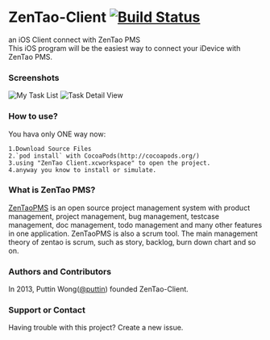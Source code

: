 ZenTao-Client [![Build Status](https://travis-ci.org/puttin/ZenTao-Client.png?branch=develop)](https://travis-ci.org/puttin/ZenTao-Client)
=============

an iOS Client connect with ZenTao PMS  
This iOS program will be the easiest way to connect your iDevice with ZenTao PMS.

### Screenshots
![My Task List](https://raw.github.com/puttin/ZenTao-Client/gh-pages/My%20Task%20List.png "My Task List")
![Task Detail View](https://raw.github.com/puttin/ZenTao-Client/gh-pages/Task%20Detail%20View.png "Task Detail View")

### How to use?
You hava only ONE way now:  
```
1.Download Source Files 
2.`pod install` with CocoaPods(http://cocoapods.org/)
3.using "ZenTao Client.xcworkspace" to open the project.
4.anyway you know to install or simulate.
```

### What is ZenTao PMS?
[ZenTaoPMS](http://www.zentao.net) is an open source project management system with product management, project management, bug management, testcase management, doc management, todo management and many other features in one application.
ZenTaoPMS is also a scrum tool. The main management theory of zentao is scrum, such as story, backlog, burn down chart and so on.

### Authors and Contributors
In 2013, Puttin Wong([@puttin](https://github.com/puttin)) founded ZenTao-Client.

### Support or Contact
Having trouble with this project? Create a new issue.
